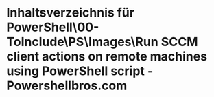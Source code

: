 # Inhaltsverzeichnis für PowerShell\00-ToInclude\PS\Images\Run SCCM client actions on remote machines using PowerShell script - Powershellbros.com


